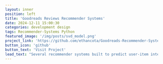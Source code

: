 ```yaml
---
layout: inner
position: left
title: 'Goodreads Reviews Recommender Systems'
date: 2024-12-11 15:00:30
categories: development design
tags: Recommender-Systems Python
featured_image: '/img/posts/svd_model.png'
project_link: 'https://github.com/ethancota/Goodreads-Recommender-Systems'
button_icon: 'github'
button_text: 'Visit Project'
lead_text: "Several recommender systems built to predict user-item interactions based on a sample of interaction data."
---
```

